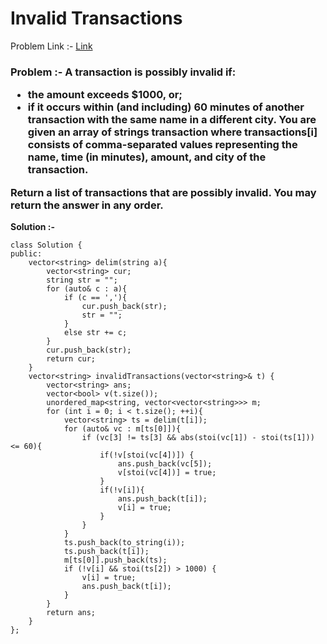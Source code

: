 # Invalid Transactions

Problem Link :- [Link](https://leetcode.com/problems/invalid-transactions/)

<h3>
Problem :- A transaction is possibly invalid if:

  * the amount exceeds $1000, or;
  * if it occurs within (and including) 60 minutes of another transaction with the same name in a different city.
You are given an array of strings transaction where transactions[i] consists of comma-separated values representing the name, time (in minutes), amount, and city of the transaction.

Return a list of transactions that are possibly invalid. You may return the answer in any order.
</h3>


**Solution :-**
```
class Solution {
public:
    vector<string> delim(string a){
        vector<string> cur;
        string str = "";
        for (auto& c : a){
            if (c == ','){
                cur.push_back(str);
                str = "";
            }
            else str += c;
        }
        cur.push_back(str);
        return cur;
    }
    vector<string> invalidTransactions(vector<string>& t) {
        vector<string> ans;
        vector<bool> v(t.size());
        unordered_map<string, vector<vector<string>>> m;
        for (int i = 0; i < t.size(); ++i){
            vector<string> ts = delim(t[i]);
            for (auto& vc : m[ts[0]]){
                if (vc[3] != ts[3] && abs(stoi(vc[1]) - stoi(ts[1])) <= 60){
                    if(!v[stoi(vc[4])]) {
                        ans.push_back(vc[5]);
                        v[stoi(vc[4])] = true;
                    }
                    if(!v[i]){
                        ans.push_back(t[i]);
                        v[i] = true;
                    }
                }
            }
            ts.push_back(to_string(i));
            ts.push_back(t[i]);
            m[ts[0]].push_back(ts);
            if (!v[i] && stoi(ts[2]) > 1000) {
                v[i] = true;
                ans.push_back(t[i]);
            }
        }
        return ans;
    }
};
```
